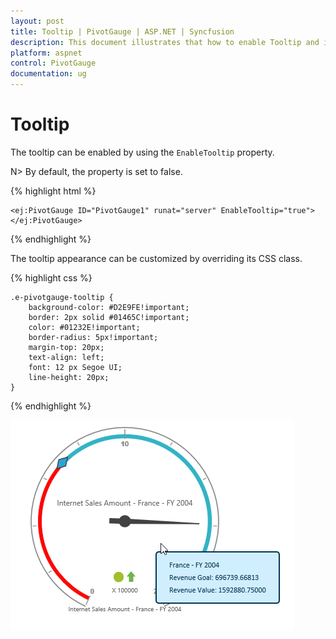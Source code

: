 ```yaml
---
layout: post
title: Tooltip | PivotGauge | ASP.NET | Syncfusion
description: This document illustrates that how to enable Tooltip and its customization in ASP.NET PivotGauge control
platform: aspnet
control: PivotGauge
documentation: ug
---
```


# Tooltip

The tooltip can be enabled by using the `EnableTooltip` property. 

N> By default, the property is set to false.

{% highlight html %}

    <ej:PivotGauge ID="PivotGauge1" runat="server" EnableTooltip="true">
    </ej:PivotGauge>

{% endhighlight  %}

The tooltip appearance can be customized by overriding its CSS class.

{% highlight css %}

    .e-pivotgauge-tooltip {
        background-color: #D2E9FE!important;
        border: 2px solid #01465C!important;
        color: #01232E!important;
        border-radius: 5px!important;
        margin-top: 20px;
        text-align: left;
        font: 12 px Segoe UI;
        line-height: 20px;
    }

{% endhighlight %}

![](Tooltip_images/Tooltip.png) 
